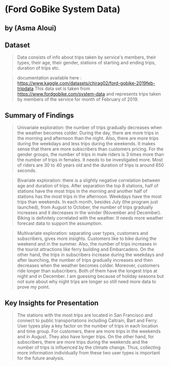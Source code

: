 # (Ford GoBike System Data)
## by (Asma Aloui)


## Dataset

>Data consists of info about trips taken by service's members, their types, their age, their gender, stations of starting and ending trips, duration of trips etc.

>documentation available here : https://www.kaggle.com/datasets/chirag02/ford-gobike-2019feb-tripdata
This data set is taken from https://www.fordgobike.com/system-data and represents trips taken by members of the service for month of February of 2019.

## Summary of Findings
>Univariate exploration: the number of trips gradually decreases when the weather becomes colder. During the day, there are more trips in the morning and afternoon than the night. Also, there are more trips during the weekdays and less trips during the weekends. It makes sense that there are more subscribers than customers pricing. For the gender groups, the number of trips in male riders is 3 times more than the number of trips in females. It needs to be investigated more. Most of riders are 30 to 40 years old and the duration of trips is around 650 seconds.

>Bivariate exploration: there is a slightly negative correlation between age and duration of trips. After separation the top 8 stations, half of stations have the most trips in the morning and another half of stations has the most trips in the afternoon. Weekdays have the most trips than weekends. In each month, besides July (the program just launched), from August to October, the number of trips gradually increases and it decreases in the winder (November and December). Biking is definitely correlated with the weather. It needs more weather forecast data to support the assumption.

>Multivariate exploration: separating user types, customers and subscribers, gives more insights. Customers like to bike during the weekend and in the summer. Also, the number of trips increases in the tourist attractions like ferry building and Embarcadero. On the other hand, the trips in subscribers increase during the weekdays and after launching, the number of trips gradually increases and then decreases when the weather becomes colder. Moreover, customers ride longer than subscribers. Both of them have the longest trips at night and in December. I am guessing because of holiday seasons but not sure about why night trips are longer so still need more data to prove my point.
## Key Insights for Presentation

>The stations with the most trips are located in San Francisco and connect to public transportations including Caltrain, Bart and Ferry. User types play a key factor on the number of trips in each location and time group. For customers, there are more trips in the weekends and in August. They also have longer trips. On the other hand, for subscribers, there are more trips during the weekends and the number of trips is influenced by the climate change. Thus, collecting more information individually from these two user types is important for the future analysis.